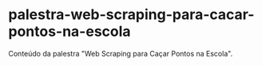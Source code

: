 # palestra-web-scraping-para-cacar-pontos-na-escola
 Conteúdo da palestra "Web Scraping para Caçar Pontos na Escola".
